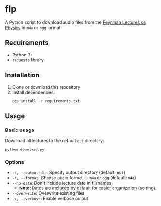 # flp

A Python script to download audio files from the [Feynman Lectures on Physics](https://www.feynmanlectures.caltech.edu/) in `m4a` or `ogg` format.

## Requirements

- Python 3+
- `requests` library

## Installation

1. Clone or download this repository
2. Install dependencies:
   ```bash
   pip install -r requirements.txt
   ```

## Usage

### Basic usage

Download all lectures to the default `out` directory:

```bash
python download.py
```

### Options

- `-o, --output-dir`: Specify output directory (default: `out`)
- `-f, --format`: Choose audio format — `m4a` or `ogg` (default: `m4a`)
- `--no-date`: Don't include lecture date in filenames
  - **Note:** Dates are included by default for easier organization (sorting).
- `--overwrite`: Overwrite existing files
- `-v, --verbose`: Enable verbose output
